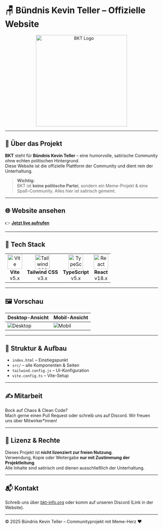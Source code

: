 # 🪑 Bündnis Kevin Teller – Offizielle Website

<p align="center">
  <img src="https://bkt-info.org/bkt.png" alt="BKT Logo" width="300"/>
</p>

---

## 🧠 Über das Projekt

**BKT** steht für **Bündnis Kevin Teller** – eine humorvolle, satirische Community ohne echten politischen Hintergrund.  
Diese Website ist die offizielle Plattform der Community und dient rein der Unterhaltung.

> **Wichtig:**  
> BKT ist **keine politische Partei**, sondern ein Meme-Projekt & eine Spaß-Community. Alles hier ist satirisch gemeint.

---

## 🌐 Website ansehen

👉 **[Jetzt live aufrufen](https://bkt-info.org)**

---

## 🚀 Tech Stack

<table>
  <tr>
    <td align="center">
      <img src="https://cdn.jsdelivr.net/gh/devicons/devicon/icons/vite/vite-original.svg" width="48" height="48" alt="Vite"/><br/>
      <strong>Vite</strong><br/>
      v5.x
    </td>
    <td align="center">
      <img src="https://cdn.jsdelivr.net/gh/devicons/devicon/icons/tailwindcss/tailwindcss-plain.svg" width="48" height="48" alt="Tailwind CSS"/><br/>
      <strong>Tailwind CSS</strong><br/>
      v3.x
    </td>
    <td align="center">
      <img src="https://cdn.jsdelivr.net/gh/devicons/devicon/icons/typescript/typescript-original.svg" width="48" height="48" alt="TypeScript"/><br/>
      <strong>TypeScript</strong><br/>
      v5.x
    </td>
    <td align="center">
      <img src="https://cdn.jsdelivr.net/gh/devicons/devicon/icons/react/react-original.svg" width="48" height="48" alt="React"/><br/>
      <strong>React</strong><br/>
      v18.x
    </td>
  </tr>
</table>

---

## 🖼️ Vorschau

| Desktop-Ansicht | Mobil-Ansicht |
|----------------|---------------|
| ![Desktop](https://bkt-info.org/assets/preview1.webp) | ![Mobil](https://bkt-info.org/assets/mobile_preview.webp) |

---

## 🧩 Struktur & Aufbau

- `index.html` – Einstiegspunkt
- `src/` – alle Komponenten & Seiten
- `tailwind.config.js` – UI-Konfiguration
- `vite.config.ts` – Vite-Setup

---

## ✍️ Mitarbeit

Bock auf Chaos & Clean Code?  
Mach gerne einen Pull Request oder schreib uns auf Discord. Wir freuen uns über Mitwirker*innen!

---

## 🧻 Lizenz & Rechte

Dieses Projekt ist **nicht lizenziert zur freien Nutzung**.  
Verwendung, Kopie oder Weitergabe **nur mit Zustimmung der Projektleitung**.  
Alle Inhalte sind satirisch und dienen ausschließlich der Unterhaltung.

---

## 📬 Kontakt

Schreib uns über [bkt-info.org](https://bkt-info.org) oder komm auf unseren Discord (Link in der Website).

---

© 2025 Bündnis Kevin Teller – Communityprojekt mit Meme-Herz ❤️
